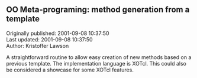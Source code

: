 ## OO Meta-programing: method generation from a template  
Originally published: 2001-09-08 10:37:50  
Last updated: 2001-09-08 10:37:50  
Author: Kristoffer Lawson  
  
A straightforward routine to allow easy creation of new methods based on
a previous template. The implementation language is XOTcl. This could also
be considered a showcase for some XOTcl features.